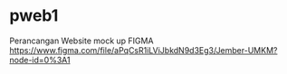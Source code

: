 # pweb1
Perancangan Website
mock up FIGMA 
https://www.figma.com/file/aPqCsR1iLViJbkdN9d3Eg3/Jember-UMKM?node-id=0%3A1
